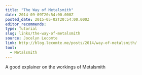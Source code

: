```yaml
---
title: "The Way of Metalsmith"
date: 2014-09-09T20:54:00.000Z
posted_date: 2015-05-02T20:54:00.000Z
editor_recommends:
type: Tutorial
slug: links/the-way-of-metalsmith
source: Jocelyn Lecomte
link: http://blog.lecomte.me/posts/2014/way-of-metalsmith/
tool:
  - Metalsmith
---
```

A good explainer on the workings of Metalsmith



